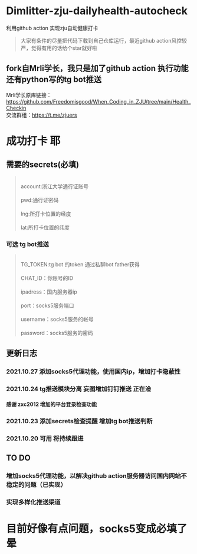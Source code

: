 # Dimlitter-zju-dailyhealth-autocheck
利用github action 实现zju自动健康打卡
> 大家有条件的尽量把代码下载到自己仓库运行，最近github action风控较严，觉得有用的话给个star就好啦
## fork自Mrli学长，我只是加了github action 执行功能 还有python写的tg bot推送
Mrli学长原库链接：https://github.com/Freedomisgood/When_Coding_in_ZJU/tree/main/Health_Checkin
<br>交流群组：https://t.me/zjuers </br>
 # 成功打卡 耶
 ## 需要的secrets(必填)
 > <br>account:浙江大学通行证账号</br>
 > <br>pwd:通行证密码</br>
 > <br>lng:所打卡位置的经度</br>
 > <br>lat:所打卡位置的纬度</br>
 ### 可选 tg bot推送
 ><br>TG_TOKEN:tg bot 的token 通过私聊bot father获得</br>
 ><br>CHAT_ID：你账号的ID</br>
 ><br>ipadress：国内服务器ip</br>
 ><br>port：socks5服务端口</br>
 ><br>username：socks5服务的帐号</br>
 ><br>password：socks5服务的密码</br>

## 更新日志 
### 2021.10.27 添加socks5代理功能，使用国内ip，增加打卡隐蔽性
### 2021.10.24 tg推送模块分离 妄图增加钉钉推送 正在淦 
#### 感谢 zxc2012 增加的平台登录检查功能
### 2021.10.23 添加secrets检查提醒 增加tg bot推送判断 
### 2021.10.20 可用 将持续跟进

## TO DO
### 增加socks5代理功能，以解决github action服务器访问国内网站不稳定的问题（已实现）
### 实现多样化推送渠道

# 目前好像有点问题，socks5变成必填了 晕
